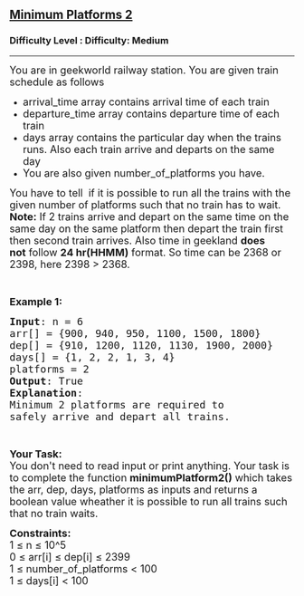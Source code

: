 <h2><a href="https://www.geeksforgeeks.org/problems/minimum-platforms-2--170647/1?page=4&difficulty=Medium&status=unsolved,attempted&sortBy=accuracy">Minimum Platforms 2</a></h2><h3>Difficulty Level : Difficulty: Medium</h3><hr><div class="problems_problem_content__Xm_eO"><p><span style="font-size: 18px;">You are in geekworld railway station. You are given train schedule as follows</span></p>
<ul>
<li><span style="font-size: 18px;">arrival_time array contains arrival time of each train</span></li>
<li><span style="font-size: 18px;">departure_time array contains departure time of each train</span></li>
<li><span style="font-size: 18px;">days array contains the particular day when the trains runs. Also each train arrive and departs on the same day</span></li>
<li><span style="font-size: 18px;">You are also given number_of_platforms you&nbsp;have.</span></li>
</ul>
<p><span style="font-size: 18px;">You have to tell&nbsp; if it is possible to run all the trains with the given number of platforms such that no train has&nbsp;to wait.<br><strong>Note:</strong> If 2 trains arrive and depart on the same time on the same day on the same platform&nbsp;then depart the train first then second train arrives. Also time in geekland <strong>does not</strong>&nbsp;follow <strong>24 hr(HHMM)</strong>&nbsp;format. So time can be 2368 or 2398, here 2398 &gt; 2368.</span></p>
<p>&nbsp;</p>
<p><span style="font-size: 18px;"><strong>Example 1:</strong></span></p>
<pre><span style="font-size: 18px;"><strong>Input</strong>: n = 6&nbsp;
arr[] = {900, 940, 950, 1100, 1500, 1800}
dep[] = {910, 1200, 1120, 1130, 1900, 2000}
days[] = {1, 2, 2, 1, 3, 4}
platforms = 2
<strong>Output</strong>: True
<strong>Explanation</strong>:
Minimum 2 platforms are required to 
safely arrive and depart all trains.</span></pre>
<p>&nbsp;</p>
<p><span style="font-size: 18px;"><strong>Your Task:</strong><br>You don't need to read input or print anything. Your task is to complete the function&nbsp;<strong>minimumPlatform2()</strong>&nbsp;which takes the arr, dep, days, platforms as inputs and returns a boolean value wheather it is possible to run all trains&nbsp;such that no train waits.</span></p>
<p><span style="font-size: 18px;"><strong>Constraints:</strong><br>1 ≤ n ≤ 10^5<br>0&nbsp;≤ arr[i] ≤ dep[i] ≤ 2399<br>1&nbsp;≤ number_of_platforms &lt; 100<br>1&nbsp;≤ days[i] &lt; 100</span></p></div>